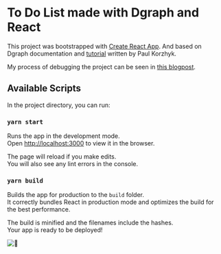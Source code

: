 # To Do List made with Dgraph and React

This project was bootstrapped with [Create React App](https://github.com/facebook/create-react-app). And based on Dgraph documentation and [tutorial](https://dgraph.io/blog/post/building-todo-list-react-dgraph/) written by Paul Korzhyk.  

My process of debugging the project can be seen in [this blogpost](https://debiday.wordpress.com/2021/08/19/debugging-my-first-react-dgraph-application/).

## Available Scripts

In the project directory, you can run:

### `yarn start`

Runs the app in the development mode.\
Open [http://localhost:3000](http://localhost:3000) to view it in the browser.

The page will reload if you make edits.\
You will also see any lint errors in the console.


### `yarn build`

Builds the app for production to the `build` folder.\
It correctly bundles React in production mode and optimizes the build for the best performance.

The build is minified and the filenames include the hashes.\
Your app is ready to be deployed!

![📝](https://github.com/Debiday/dgraph-react-todo-app/blob/master/images/react-dgraph.gif)